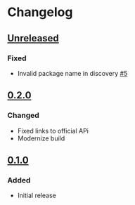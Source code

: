 # Changelog

## [Unreleased][]

[Unreleased]: https://github.com/chaostoolkit-incubator/chaostoolkit-service-fabric/compare/0.2.0...HEAD

### Fixed

* Invalid package name in discovery [#5][5]

[5]: https://github.com/chaostoolkit-incubator/chaostoolkit-service-fabric/issues/5

## [0.2.0][]

[0.2.0]: https://github.com/chaostoolkit-incubator/chaostoolkit-service-fabric/compare/0.1.0...0.2.0


### Changed

- Fixed links to official APi
- Modernize build


## [0.1.0][]

[0.1.0]: https://github.com/chaostoolkit-incubator/chaostoolkit-service-fabric/tree/0.1.0

### Added

-   Initial release